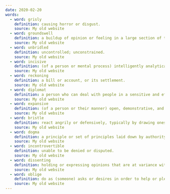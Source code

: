 ```yaml
---
date: 2020-02-20
words:
  - word: grisly
    definition: causing horror or disgust.
    source: My old website
  - word: groundswell
    definition: a buildup of opinion or feeling in a large section of the population.
    source: My old website
  - word: unbridled
    definition: uncontrolled; unconstrained.
    source: My old website
  - word: incisive
    definition: (of a person or mental process) intelligently analytical and clear-thinking.
    source: My old website
  - word: reckoning
    definition: a bill or account, or its settlement.
    source: My old website
  - word: diplomat
    definition: a person who can deal with people in a sensitive and effective way.
    source: My old website
  - word: expansive
    definition: (of a person or their manner) open, demonstrative, and communicative.
    source: My old website
  - word: bristle
    definition: react angrily or defensively, typically by drawing oneself up.
    source: My old website
  - word: dogma
    definition: a principle or set of principles laid down by authority as incontrovertibly true.
    source: My old website
  - word: incontrovertible
    definition: unable to be denied or disputed.
    source: My old website
  - word: dissenting
    definition: holding or expressing opinions that are at variance with those commonly or officially held.
    source: My old website
  - word: oblige
    definition: do as (someone) asks or desires in order to help or please them.
    source: My old website
---
```

